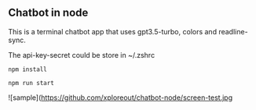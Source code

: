 ## Chatbot in node 

This is a terminal chatbot app that uses gpt3.5-turbo, colors and readline-sync.

The api-key-secret could be store in ~/.zshrc
  

`npm install`

`npm run start`

![sample](https://github.com/xploreout/chatbot-node/screen-test.jpg
